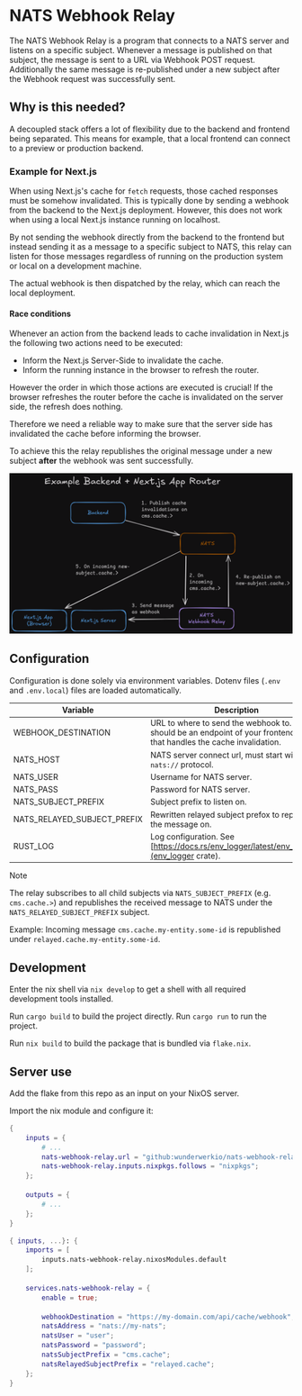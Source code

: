 # NATS Webhook Relay

The NATS Webhook Relay is a program that connects to a NATS server and listens on
a specific subject. Whenever a message is published on that subject, the message
is sent to a URL via Webhook POST request. Additionally the same message is
re-published under a new subject after the Webhook request was successfully sent.

## Why is this needed?

A decoupled stack offers a lot of flexibility due to the backend and frontend being
separated. This means for example, that a local frontend can connect
to a preview or production backend.

### Example for Next.js

When using Next.js's cache for `fetch` requests, those cached responses must be somehow
invalidated. This is typically done by sending a webhook from the backend to the
Next.js deployment. However, this does not work when using a local Next.js instance
running on localhost.

By not sending the webhook directly from the backend to the frontend but instead
sending it as a message to a specific subject to NATS, this relay can listen for
those messages regardless of running on the production system or local on a
development machine.

The actual webhook is then dispatched by the relay, which can reach the local deployment.

#### Race conditions

Whenever an action from the backend leads to cache invalidation in Next.js
the following two actions need to be executed:

- Inform the Next.js Server-Side to invalidate the cache.
- Inform the running instance in the browser to refresh the router.

However the order in which those actions are executed is crucial!
If the browser refreshes the router before the cache is invalidated on the
server side, the refresh does nothing.

Therefore we need a reliable way to make sure that the server side has invalidated
the cache before informing the browser.

To achieve this the relay republishes the original message under a new subject
**after** the webhook was sent successfully.

![Diagram](assets/diagram.png?raw=true "Diagram")

## Configuration

Configuration is done solely via environment variables.
Dotenv files (`.env` and `.env.local`) files are loaded automatically.

|Variable|Description|Example|
|--------|-----------|-------|
|WEBHOOK_DESTINATION|URL to where to send the webhook to. This should be an endpoint of your frontend app that handles the cache invalidation.|`http://localhost:3000/api/cache/webhook`|
|NATS_HOST|NATS server connect url, must start with `nats://` protocol.|`nats://my-natsserver.com`|
|NATS_USER|Username for NATS server.|`user`|
|NATS_PASS|Password for NATS server.|`pass`|
|NATS_SUBJECT_PREFIX|Subject prefix to listen on.|`cms.cache`|
|NATS_RELAYED_SUBJECT_PREFIX|Rewritten relayed subject prefox to republish the message on.|`relayed.cache`|
|RUST_LOG|Log configuration. See [https://docs.rs/env_logger/latest/env_logger/](env_logger crate).|`info`|

> [!NOTE]
> The relay subscribes to all child subjects via `NATS_SUBJECT_PREFIX`
> (e.g. `cms.cache.>`) and republishes the received message to NATS under
> the `NATS_RELAYED_SUBJECT_PREFIX` subject.
>
> Example: Incoming message `cms.cache.my-entity.some-id` is republished under
> `relayed.cache.my-entity.some-id`.

## Development

Enter the nix shell via `nix develop` to get a shell with all required
development tools installed.

Run `cargo build` to build the project directly.
Run `cargo run` to run the project.

Run `nix build` to build the package that is bundled via `flake.nix`.

## Server use

Add the flake from this repo as an input on your NixOS server.

Import the nix module and configure it:

```nix filename="flake.nix"
{
    inputs = {
        # ...
        nats-webhook-relay.url = "github:wunderwerkio/nats-webhook-relay";
        nats-webhook-relay.inputs.nixpkgs.follows = "nixpkgs";
    };

    outputs = {
        # ...
    };
}

```

```nix filename="configuration.nix"
{ inputs, ...}: {
    imports = [
        inputs.nats-webhook-relay.nixosModules.default
    ];

    services.nats-webhook-relay = {
        enable = true;

        webhookDestination = "https://my-domain.com/api/cache/webhook";
        natsAddress = "nats://my-nats";
        natsUser = "user";
        natsPassword = "password";
        natsSubjectPrefix = "cms.cache";
        natsRelayedSubjectPrefix = "relayed.cache";
    };
}
```
